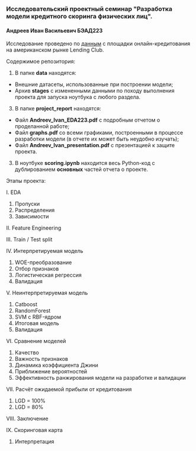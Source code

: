 ### Исследовательский проектный семинар "Разработка модели кредитного скоринга физических лиц".
#### Андреев Иван Васильевич БЭАД223

Исследование проведено по [данным](https://www.kaggle.com/datasets/wordsforthewise/lending-club) с площадки онлайн-кредитования на американском рынке Lending Club.

Содержимое репозитория:
1. В папке **data** находятся:
  * Внешние датасеты, использованные при построении модели;
  * Архив **stages** с измененными данными по походу выполнения проекта для запуска ноутбука с любого раздела.
  
3. В папке **project_report** находятся:
  * Файл **Andreev_Ivan_EDA223.pdf** с подробным отчетом о проделанной работе;
  * Файл **graphs.pdf** со всеми графиками, построенными в процессе разработки модели (в отчете их может быть неудобно изучать);
  * Файл **Andreev_Ivan_presentation.pdf** с презентацией к защите проекта.

3. В ноутбуке **scoring.ipynb** находится весь Python-код с дублированием **основных** частей отчета о проекте.

Этапы проекта:

I. EDA  
  1. Пропуски  
  2. Распределения  
  3. Зависимости  

II. Feature Engineering  

III. Train / Test split  

IV. Интерпретируемая модель  
  1. WOE-преобразование  
  2. Отбор признаков  
  3. Логистическая регрессия  
  4. Валидация  

V. Неинтерпретируемая модель  
  1. Catboost  
  2. RandomForest  
  3. SVM с RBF-ядром  
  4. Итоговая модель  
  5. Валидация  

VI. Сравнение моделей  
  1. Качество  
  2. Важность признаков  
  3. Динамика коэффициента Джини  
  4. Приближение вероятностей  
  5. Эффективность ранжирования модели на разработке и валидации  

VII. Расчёт ожидаемой прибыли от кредитования  
  1. LGD = 100%  
  2. LGD = 80%  

VIII. Заключение  

IX. Скоринговая карта  
  1. Интерпретация  

